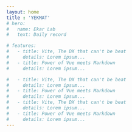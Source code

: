 ```yaml
---
layout: home
title : 'YEKMAT'
# hero:
#   name: Ekar Lab
#   text: Daily record

# features:
#   - title: Vite, The DX that can't be beat
#     details: Lorem ipsum...
#   - title: Power of Vue meets Markdown
#     details: Lorem ipsum...

#   - title: Vite, The DX that can't be beat
#     details: Lorem ipsum...
#   - title: Power of Vue meets Markdown
#     details: Lorem ipsum...
#   - title: Vite, The DX that can't be beat
#     details: Lorem ipsum...
#   - title: Power of Vue meets Markdown
#     details: Lorem ipsum...
---
```


<HomePage/>

 <!-- 页脚注释 -->

